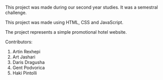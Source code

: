 This project was made during our second year studies. It was a semestral challenge.

This project was made using HTML, CSS and JavaScript.

The project represents a simple promotional hotel website.

Contributors:
1. Artin Rexhepi
2. Art Jashari
3. Daris Dragusha
4. Gent Podvorica
5. Haki Pintolli
